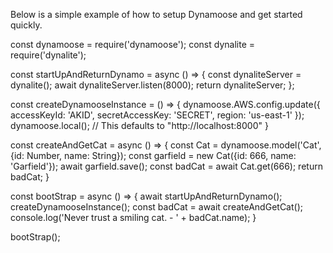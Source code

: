 Below is a simple example of how to setup Dynamoose and get started quickly.

<script src="https://embed.runkit.com" data-element-id="simple-example"></script>

<div id="simple-example">
const dynamoose = require('dynamoose');
const dynalite = require('dynalite');

const startUpAndReturnDynamo = async () => {
  const dynaliteServer = dynalite();
  await dynaliteServer.listen(8000);
  return dynaliteServer;
};

const createDynamooseInstance = () => {
    dynamoose.AWS.config.update({
      accessKeyId: 'AKID',
      secretAccessKey: 'SECRET',
      region: 'us-east-1'
    });
    dynamoose.local(); // This defaults to "http://localhost:8000"
}

const createAndGetCat = async () => {
    const Cat = dynamoose.model('Cat', {id: Number, name: String});
    const garfield = new Cat({id: 666, name: 'Garfield'});
    await garfield.save();
    const badCat = await Cat.get(666);
    return badCat;
}

const bootStrap = async () => {
    await startUpAndReturnDynamo();
    createDynamooseInstance();
    const badCat = await createAndGetCat();
    console.log('Never trust a smiling cat. - ' + badCat.name);
}

bootStrap();
</div>
